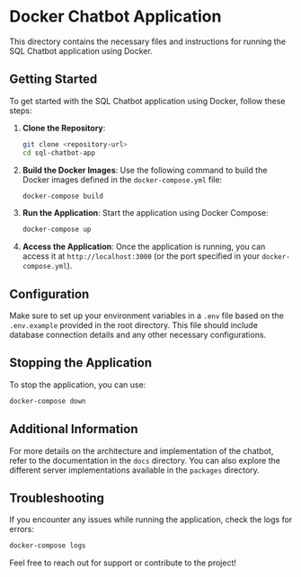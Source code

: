 # Docker Chatbot Application

This directory contains the necessary files and instructions for running the SQL Chatbot application using Docker.

## Getting Started

To get started with the SQL Chatbot application using Docker, follow these steps:

1. **Clone the Repository**:
   ```bash
   git clone <repository-url>
   cd sql-chatbot-app
   ```

2. **Build the Docker Images**:
   Use the following command to build the Docker images defined in the `docker-compose.yml` file:
   ```bash
   docker-compose build
   ```

3. **Run the Application**:
   Start the application using Docker Compose:
   ```bash
   docker-compose up
   ```

4. **Access the Application**:
   Once the application is running, you can access it at `http://localhost:3000` (or the port specified in your `docker-compose.yml`).

## Configuration

Make sure to set up your environment variables in a `.env` file based on the `.env.example` provided in the root directory. This file should include database connection details and any other necessary configurations.

## Stopping the Application

To stop the application, you can use:
```bash
docker-compose down
```

## Additional Information

For more details on the architecture and implementation of the chatbot, refer to the documentation in the `docs` directory. You can also explore the different server implementations available in the `packages` directory.

## Troubleshooting

If you encounter any issues while running the application, check the logs for errors:
```bash
docker-compose logs
```

Feel free to reach out for support or contribute to the project!